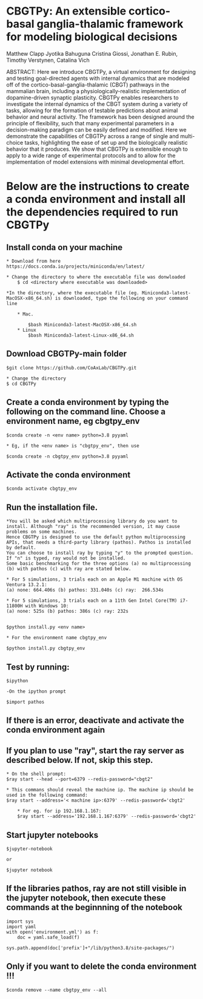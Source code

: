 # CBGTPy: An extensible cortico-basal ganglia-thalamic framework for modeling biological decisions
Matthew Clapp Jyotika Bahuguna Cristina Giossi, Jonathan E. Rubin, Timothy Verstynen, Catalina Vich

ABSTRACT: Here we introduce CBGTPy, a virtual environment for designing and testing goal-directed agents with internal dynamics that are modeled off of the cortico-basal-ganglia-thalamic (CBGT) pathways in the mammalian brain, including a physiologically-realistic implementation of dopamine-driven synaptic plasticity. CBGTPy enables researchers to investigate the internal dynamics of the CBGT system during a variety of tasks, allowing for the formation of testable predictions about animal behavior and neural activity. The framework has been designed around the principle of flexibility, such that many experimental parameters in a decision-making paradigm can be easily defined and modified. Here we demonstrate the capabilities of CBGTPy across a range of single and multi-choice tasks, highlighting the ease of set up and the biologically realistic behavior that it produces. We show that CBGTPy is extensible enough to apply to a wide range of experimental protocols and to allow for the implementation of model extensions with minimal developmental effort. 

# Below are the instructions to create a conda environment and install all the dependencies required to run CBGTPy


## Install conda on your machine
	* Download from here https://docs.conda.io/projects/miniconda/en/latest/
	
 	* Change the directory to where the executable file was donwloaded
  		$ cd <directory where executable was downloaded>
  	
   	*In the directory, where the executable file (eg. Miniconda3-latest-MacOSX-x86_64.sh) is downloaded, type the following on your command line

		* Mac. 

			$bash Miniconda3-latest-MacOSX-x86_64.sh
		* Linux
			$bash Miniconda3-latest-Linux-x86_64.sh


## Download CBGTPy-main folder
	$git clone https://github.com/CoAxLab/CBGTPy.git

 	* Change the directory
  	$ cd CBGTPy
  	

## Create a conda environment by typing the following on the command line. Choose a environment name, eg cbgtpy_env
	$conda create -n <env name> python=3.8 pyyaml
	
 	* Eg, if the <env name> is "cbgtpy_env", then use
 
	$conda create -n cbgtpy_env python=3.8 pyyaml
 
## Activate the conda environment
	$conda activate cbgtpy_env
## Run the installation file. 
	*You will be asked which multiprocessing library do you want to install. Although "ray" is the recommended version, it may cause problems on some machines.
 	Hence CBGTPy is designed to use the default python multiprocessing APIs, that needs a third-party library (pathos). Pathos is installed by default. 
	You can choose to install ray by typing "y" to the prompted question. If "n" is typed, ray would not be installed. 
 	Some basic benchmarking for the three options (a) no multiprocessing (b) with pathos (c) with ray are stated below.
	
 	* For 5 simulations, 3 trials each on an Apple M1 machine with OS Ventura 13.2.1:
 	(a) none: 664.406s (b) pathos: 331.040s (c) ray:  266.534s
  	
  	* For 5 simulations, 3 trials each on a 11th Gen Intel Core(TM) i7-11800H with Windows 10:
  	(a) none: 525s (b) pathos: 386s (c) ray: 232s


	$python install.py <env name>

 	* For the environment name cbgtpy_env

  	$python install.py cbgtpy_env
 
## Test by running:
	$ipython

	-On the ipython prompt
 
	$import pathos

## If there is an error, deactivate and activate the conda environment again

## If you plan to use "ray", start the ray server as described below. If not, skip this step.
	* On the shell prompt:
 	$ray start --head --port=6379 --redis-password="cbgt2"
  
  	* This commans should reveal the machine ip. The machine ip should be used in the following command:
   	$ray start --address='< machine ip>:6379' --redis-password='cbgt2'
    
    	* For eg. for ip 192.168.1.167:
     	$ray start --address='192.168.1.167:6379' --redis-password='cbgt2'



## Start jupyter notebooks
	$jupyter-notebook 
 	
  	or
  		
    $jupyter notebook

## If the libraries pathos, ray are not still visible in the jupyter notebook, then execute these commands at the beginnning of the notebook
	import sys
	import yaml
	with open('environment.yml') as f:
	    doc = yaml.safe_load(f)
	    
	sys.path.append(doc['prefix']+"/lib/python3.8/site-packages/")

## Only if you want to delete the conda environment !!!
	$conda remove --name cbgtpy_env --all


